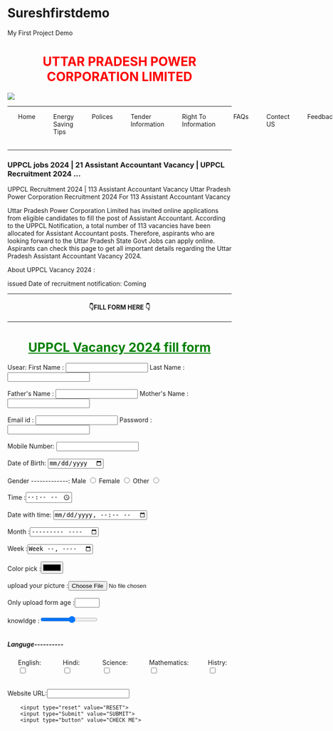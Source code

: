 # Sureshfirstdemo
My First Project Demo
<!DOCTYPE html>
<html>
<head>
<title> UPPCL FORM 2024</title>
</head>
<body background="uppclb1.jpeg">
<h1 style="text-align:center;"><a style="color:red;"> UTTAR PRADESH POWER CORPORATION LIMITED </a></h1>
<img src="uppcl.png"><hr>
<table>
      <ul style="list-style:none; display:flex; gap:40px" style="text-align:center">
     <li>Home</li>
	 <li>Energy Saving Tips</li>
	 <li>Polices</li>
	 <li>Tender Information</li>
	 <li>Right To Information</li>
	 <li>FAQs</li>
	 <li>Contect US</li>
	 <li>Feedback</li>
	 <li>Search</li><input type="Search" name="searchfile"> 
</table> <hr>

<h3>UPPCL jobs 2024 | 21 Assistant Accountant Vacancy | UPPCL Recruitment 2024 ... </h3>
<p>UPPCL Recruitment 2024 | 113 Assistant Accountant Vacancy Uttar Pradesh Power Corporation Recruitment 2024 For 113 Assistant Accountant Vacancy

Uttar Pradesh Power Corporation Limited has invited online applications from eligible candidates to fill the post of Assistant Accountant. According to the UPPCL Notification, a total number of 113 vacancies have been allocated for Assistant Accountant posts. Therefore, aspirants who are looking forward to the Uttar Pradesh State Govt Jobs can apply online. Aspirants can check this page to get all important details regarding the Uttar Pradesh Assistant Accountant Vacancy 2024.

About UPPCL Vacancy 2024 :

issued Date of recruitment notification: Coming</p><hr>
<h4 style="text-align:center">👇FILL FORM HERE 👇</h4><hr>
<h1 style="text-align:center;"><a style="color:green;"><u> UPPCL Vacancy 2024 fill form </u> </a></h1>
<form>
     Usear: First Name : <input type="text" name="username">
	 Last Name : <input type="text" name="username"> <br> <br>
	  Father's Name : <input type="text" name="username"> 
	   Mother's Name : <input type="text" name="username"> <br> <br>
	   Email id : <input type="email" name="useremail">
	   Password : <input type="Password" name="Userpassword"> <br> <br>
	    Mobile Number: <input type="tel" name="usermobile"> <br> <br>
		Date of Birth: <input type="date" name="dob"> <br> <br>
		Gender -------------:
		Male <input type="radio" name="gender"> Female <input type="radio" name="gender"> Other <input type="radio" name="gender"><br><br>
		Time :<input type="Time" name="Submittime"> <br> <br>
		Date with time: <input type="datetime-local" name="dob"> <br> <br>
		Month :<input type="month" name="dobmonth"> <br> <br>
		Week :<input type="week" name="Week"> <br> <br>
		Color pick :<input type="color" name="uicolor"> <br> <br>
		upload your picture :<input type="file" name="photofile"> <br> <br>
		Only upload form age  :<input type="number" name="personcount" min="18" max="36"> <br> <br>
		knowldge  :<input type="range" name="range" min="1" max="10"> <br> <br>
		<h5>Languge----------</h5>
		<table>
		<ol style="list-style:none; display:flex; gap:40px" style="text-align:center">
		    <li>English:<input type="checkbox" name="lang"></li>
			<li>Hindi:<input type="checkbox" name="lang"></li>
		     <li>Science:<input type="checkbox" name="lang"></li>
		      <li>Mathematics:<input type="checkbox" name="lang"></li>
		      <li>Histry:<input type="checkbox" name="lang"></li>
			</ol>
		</table>
		Website URL:<input type="URL" name="websiteurl"> 
		
		<input type="reset" value="RESET">
		<input type="Submit" value="SUBMIT">
		<input type="button" value="CHECK ME">
		
</form>
</body>
</html>
